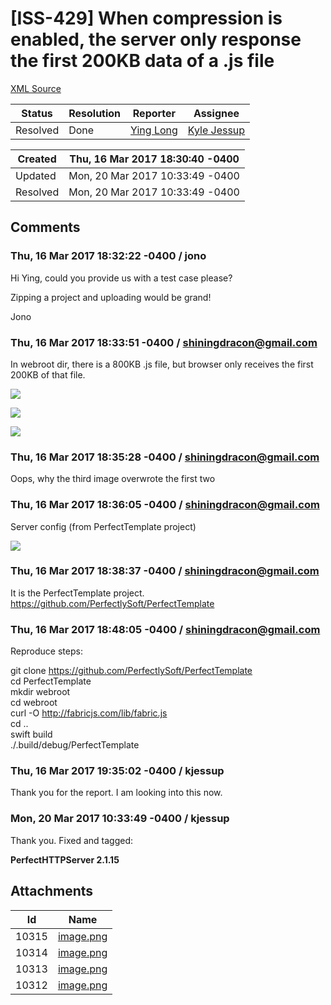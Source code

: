 # [ISS-429] When compression is enabled, the server only response the first 200KB data of a .js file

[XML Source](../xml/ISS-429.xml)
<p></p>





Status|Resolution|Reporter|Assignee
------|----------|--------|--------
Resolved|Done|[Ying Long](shiningdracon@gmail.com)|[Kyle Jessup]($kjessup)





Created|Thu, 16 Mar 2017 18:30:40 -0400
-------|--------------
Updated|Mon, 20 Mar 2017 10:33:49 -0400
Resolved|Mon, 20 Mar 2017 10:33:49 -0400


## Comments




### Thu, 16 Mar 2017 18:32:22 -0400 / jono 

<p><p>Hi Ying, could you provide us with a test case please?</p>

<p>Zipping a project and uploading would be grand!</p>

<p>Jono</p></p>


### Thu, 16 Mar 2017 18:33:51 -0400 / shiningdracon@gmail.com 

<p><p>In webroot dir, there is a 800KB .js file, but browser only receives the first 200KB of that file.</p>

<p><span class="image-wrap" style=""><a id="10315_thumb" href="http://jira.perfect.org:8080/secure/attachment/10315/10315_image.png" title="image.png" file-preview-type="image" file-preview-id="10315" file-preview-title="image.png"><img src="http://jira.perfect.org:8080/secure/thumbnail/10315/_thumb_10315.png" style="border: 0px solid black" /></a></span></p>

<p><span class="image-wrap" style=""><a id="10315_thumb" href="http://jira.perfect.org:8080/secure/attachment/10315/10315_image.png" title="image.png" file-preview-type="image" file-preview-id="10315" file-preview-title="image.png"><img src="http://jira.perfect.org:8080/secure/thumbnail/10315/_thumb_10315.png" style="border: 0px solid black" /></a></span></p>

<p><span class="image-wrap" style=""><a id="10315_thumb" href="http://jira.perfect.org:8080/secure/attachment/10315/10315_image.png" title="image.png" file-preview-type="image" file-preview-id="10315" file-preview-title="image.png"><img src="http://jira.perfect.org:8080/secure/thumbnail/10315/_thumb_10315.png" style="border: 0px solid black" /></a></span></p></p>


### Thu, 16 Mar 2017 18:35:28 -0400 / shiningdracon@gmail.com 

<p><p>Oops, why the third image overwrote the first two</p></p>


### Thu, 16 Mar 2017 18:36:05 -0400 / shiningdracon@gmail.com 

<p><p>Server config (from PerfectTemplate project)</p>


<p><span class="image-wrap" style=""><a id="10315_thumb" href="http://jira.perfect.org:8080/secure/attachment/10315/10315_image.png" title="image.png" file-preview-type="image" file-preview-id="10315" file-preview-title="image.png"><img src="http://jira.perfect.org:8080/secure/thumbnail/10315/_thumb_10315.png" style="border: 0px solid black" /></a></span></p></p>


### Thu, 16 Mar 2017 18:38:37 -0400 / shiningdracon@gmail.com 

<p><p>It is the PerfectTemplate project.<br/>
<a href="https://github.com/PerfectlySoft/PerfectTemplate" class="external-link" rel="nofollow">https://github.com/PerfectlySoft/PerfectTemplate</a></p></p>


### Thu, 16 Mar 2017 18:48:05 -0400 / shiningdracon@gmail.com 

<p><p>Reproduce steps:</p>

<p>git clone <a href="https://github.com/PerfectlySoft/PerfectTemplate" class="external-link" rel="nofollow">https://github.com/PerfectlySoft/PerfectTemplate</a><br/>
cd PerfectTemplate<br/>
mkdir webroot<br/>
cd webroot<br/>
curl -O <a href="http://fabricjs.com/lib/fabric.js" class="external-link" rel="nofollow">http://fabricjs.com/lib/fabric.js</a><br/>
cd ..<br/>
swift build<br/>
./.build/debug/PerfectTemplate</p></p>


### Thu, 16 Mar 2017 19:35:02 -0400 / kjessup 

<p><p>Thank you for the report. I am looking into this now.</p></p>


### Mon, 20 Mar 2017 10:33:49 -0400 / kjessup 

<p><p>Thank you. Fixed and tagged:</p>

<p><b>PerfectHTTPServer 2.1.15</b></p></p>

## Attachments





Id|Name
------|------------
10315|[image.png](../attachment/10315/image.png)
10314|[image.png](../attachment/10314/image.png)
10313|[image.png](../attachment/10313/image.png)
10312|[image.png](../attachment/10312/image.png)


